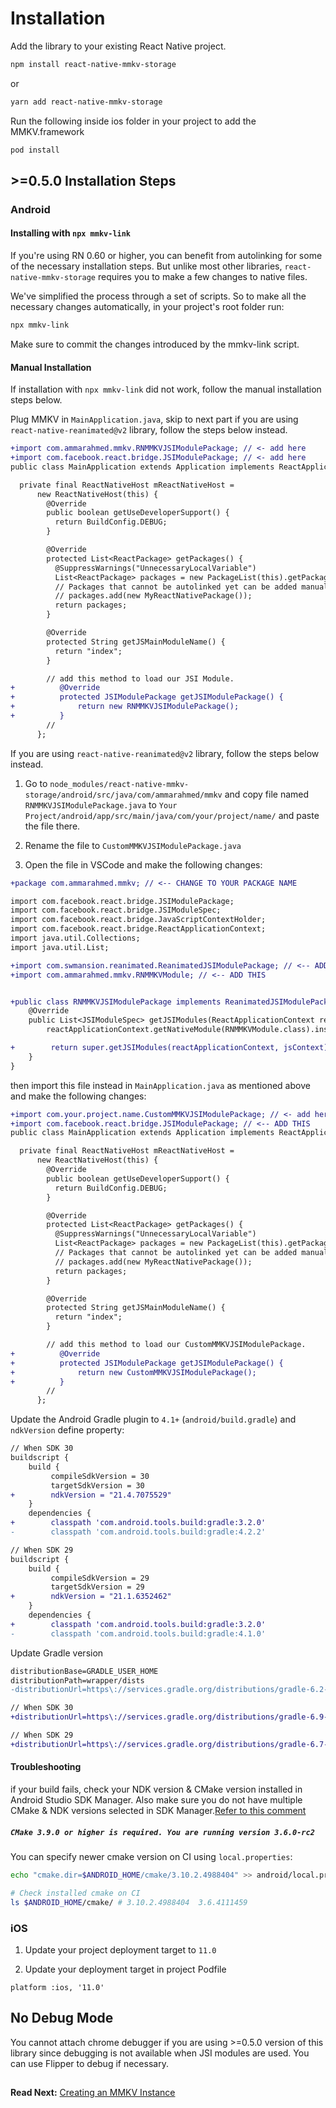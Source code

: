 # Installation

Add the library to your existing React Native project.

```bash
npm install react-native-mmkv-storage
```

or

```bash
yarn add react-native-mmkv-storage
```

Run the following inside ios folder in your project to add the MMKV.framework

```bash
pod install
```

## >=0.5.0 Installation Steps

### Android

#### Installing with `npx mmkv-link`

If you're using RN 0.60 or higher, you can benefit from autolinking for some of the necessary installation steps. But unlike most other libraries, `react-native-mmkv-storage` requires you to make a few changes to native files.

We've simplified the process through a set of scripts. So to make all the necessary changes automatically, in your project's root folder run:

```bash
npx mmkv-link
```

Make sure to commit the changes introduced by the mmkv-link script.

#### Manual Installation

If installation with `npx mmkv-link` did not work, follow the manual installation steps below.

Plug MMKV in `MainApplication.java`, skip to next part if you are using `react-native-reanimated@v2` library, follow the steps below instead.

```diff
+import com.ammarahmed.mmkv.RNMMKVJSIModulePackage; // <- add here
+import com.facebook.react.bridge.JSIModulePackage; // <- add here
public class MainApplication extends Application implements ReactApplication {

  private final ReactNativeHost mReactNativeHost =
      new ReactNativeHost(this) {
        @Override
        public boolean getUseDeveloperSupport() {
          return BuildConfig.DEBUG;
        }

        @Override
        protected List<ReactPackage> getPackages() {
          @SuppressWarnings("UnnecessaryLocalVariable")
          List<ReactPackage> packages = new PackageList(this).getPackages();
          // Packages that cannot be autolinked yet can be added manually here, for example:
          // packages.add(new MyReactNativePackage());
          return packages;
        }

        @Override
        protected String getJSMainModuleName() {
          return "index";
        }

		// add this method to load our JSI Module.
+          @Override
+          protected JSIModulePackage getJSIModulePackage() {
+              return new RNMMKVJSIModulePackage();
+          }
		//
      };
```

If you are using `react-native-reanimated@v2` library, follow the steps below instead.

1. Go to `node_modules/react-native-mmkv-storage/android/src/java/com/ammarahmed/mmkv` and copy file named `RNMMKVJSIModulePackage.java` to `Your Project/android/app/src/main/java/com/your/project/name/` and paste the file there.

2. Rename the file to `CustomMMKVJSIModulePackage.java`

3. Open the file in VSCode and make the following changes:

```diff
+package com.ammarahmed.mmkv; // <-- CHANGE TO YOUR PACKAGE NAME

import com.facebook.react.bridge.JSIModulePackage;
import com.facebook.react.bridge.JSIModuleSpec;
import com.facebook.react.bridge.JavaScriptContextHolder;
import com.facebook.react.bridge.ReactApplicationContext;
import java.util.Collections;
import java.util.List;

+import com.swmansion.reanimated.ReanimatedJSIModulePackage; // <-- ADD THIS
+import com.ammarahmed.mmkv.RNMMKVModule; // <-- ADD THIS


+public class RNMMKVJSIModulePackage implements ReanimatedJSIModulePackage  { // <--- REPLACE RNMMKVJSIModulePackage implements JSIModulePackage with CustomMMKVJSIModulePackage extends ReanimatedJSIModulePackage
    @Override
    public List<JSIModuleSpec> getJSIModules(ReactApplicationContext reactApplicationContext, JavaScriptContextHolder jsContext) {
        reactApplicationContext.getNativeModule(RNMMKVModule.class).installLib(jsContext, reactApplicationContext.getFilesDir().getAbsolutePath() + "/mmkv");

+        return super.getJSIModules(reactApplicationContext, jsContext); // <-- ADD THIS
    }
}

```

then import this file instead in `MainApplication.java` as mentioned above and make the following changes:

```diff
+import com.your.project.name.CustomMMKVJSIModulePackage; // <- add here
+import com.facebook.react.bridge.JSIModulePackage; // <-- ADD THIS
public class MainApplication extends Application implements ReactApplication {

  private final ReactNativeHost mReactNativeHost =
      new ReactNativeHost(this) {
        @Override
        public boolean getUseDeveloperSupport() {
          return BuildConfig.DEBUG;
        }

        @Override
        protected List<ReactPackage> getPackages() {
          @SuppressWarnings("UnnecessaryLocalVariable")
          List<ReactPackage> packages = new PackageList(this).getPackages();
          // Packages that cannot be autolinked yet can be added manually here, for example:
          // packages.add(new MyReactNativePackage());
          return packages;
        }

        @Override
        protected String getJSMainModuleName() {
          return "index";
        }

		// add this method to load our CustomMMKVJSIModulePackage.
+          @Override
+          protected JSIModulePackage getJSIModulePackage() {
+              return new CustomMMKVJSIModulePackage();
+          }
		//
      };
```

Update the Android Gradle plugin to `4.1+` (`android/build.gradle`) and `ndkVersion` define property:

```diff
// When SDK 30
buildscript {
    build {
         compileSdkVersion = 30
         targetSdkVersion = 30
+        ndkVersion = "21.4.7075529"
    }
    dependencies {
+        classpath 'com.android.tools.build:gradle:3.2.0'
-        classpath 'com.android.tools.build:gradle:4.2.2'

// When SDK 29
buildscript {
    build {
         compileSdkVersion = 29
         targetSdkVersion = 29
+        ndkVersion = "21.1.6352462"
    }
    dependencies {
+        classpath 'com.android.tools.build:gradle:3.2.0'
-        classpath 'com.android.tools.build:gradle:4.1.0'
```

Update Gradle version

```diff
distributionBase=GRADLE_USER_HOME
distributionPath=wrapper/dists
-distributionUrl=https\://services.gradle.org/distributions/gradle-6.2-all.zip

// When SDK 30
+distributionUrl=https\://services.gradle.org/distributions/gradle-6.9-all.zip

// When SDK 29
+distributionUrl=https\://services.gradle.org/distributions/gradle-6.7-all.zip
```

#### Troubleshooting

if your build fails, check your NDK version & CMake version installed in Android Studio SDK Manager.
Also make sure you do not have multiple CMake & NDK versions selected in SDK Manager.[Refer to this comment](https://github.com/ammarahm-ed/react-native-mmkv-storage/issues/67#issuecomment-801467636)

##### `CMake 3.9.0 or higher is required. You are running version 3.6.0-rc2`

You can specify newer cmake version on CI using `local.properties`:

```bash
echo "cmake.dir=$ANDROID_HOME/cmake/3.10.2.4988404" >> android/local.properties

# Check installed cmake on CI
ls $ANDROID_HOME/cmake/ # 3.10.2.4988404  3.6.4111459
```

### iOS

1. Update your project deployment target to `11.0`

2. Update your deployment target in project Podfile

```
platform :ios, '11.0'
```

## No Debug Mode

You cannot attach chrome debugger if you are using >=0.5.0 version of this library since debugging is not available when JSI modules are used. You can use Flipper to debug if necessary.

##

**Read Next:** [Creating an MMKV Instance](creatinginstance.md)
